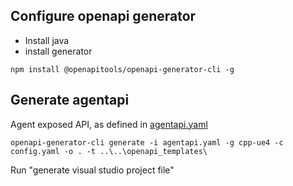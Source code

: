 ## Configure openapi generator
- Install java
- install generator
```shell
npm install @openapitools/openapi-generator-cli -g
```

## Generate agentapi

Agent exposed API, as defined in [agentapi.yaml](./agentapi.yaml)

```shell
openapi-generator-cli generate -i agentapi.yaml -g cpp-ue4 -c config.yaml -o . -t ..\..\openapi_templates\
```

Run "generate visual studio project file"
